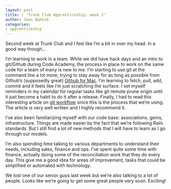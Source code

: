```yaml
---
layout: post
title: ! 'Trunk Club Apprenticeship: week 2'
author: Jean Bahnik
categories:
- apprenticeship
---
```

Second week at Trunk Club and I feel like I’m a bit in over my head. In a good way though…

I’m learning to work in a team. While we did have hack days and an intro to git/Github during Code Academy, the process in place to work on the same code for a team of many is new to me. I’m starting to use git at the command line a lot more, trying to stay away for as long as possible from Github’s (supposedly great) [Github for Mac](http://mac.github.com/). I’m learning to fetch, pull, add, commit and it feels like I’m just scratching the surface. I set myself reminders in my calendar for regular tasks like git remote prune origin until it just become a habit to do it after a release. Finally, I had to read this interesting article on [git workflow](http://nvie.com/posts/a-successful-git-branching-model/) since this is the process that we’re using. The article is very well written and I highly recommend it.

<!-- more -->

I’ve also been familiarizing myself with our code base: associations, gems, infrastructure. Things are made easier by the fact that we’re following Rails standards. But I still find a lot of new methods that I will have to learn as I go through our models.

I’m also spending time talking to various departments to understand their needs, including sales, finance and ops. I’ve spent quite some time with finance, actually doing some of the reconciliation work that they do every day. This give me a good idea for areas of improvement, tasks that could be simplified or automated with technology.

We lost one of our senior guys last week but we’re also talking to a lot of people. Looks like we’re going to get some great people very soon. Exciting!
